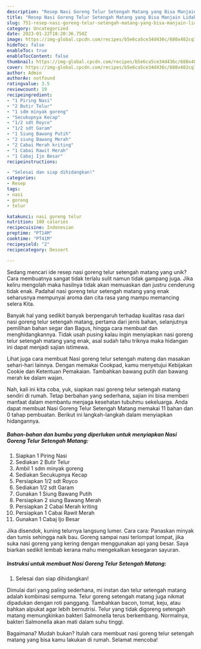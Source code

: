 ```yaml
---
description: "Resep Nasi Goreng Telur Setengah Matang yang Bisa Manjain Lidah"
title: "Resep Nasi Goreng Telur Setengah Matang yang Bisa Manjain Lidah"
slug: 751-resep-nasi-goreng-telur-setengah-matang-yang-bisa-manjain-lidah
category: Uncategorized
date: 2023-01-22T18:20:36.750Z
image: https://img-global.cpcdn.com/recipes/b5e6ca5ce34d436c/680x482cq70/nasi-goreng-telur-setengah-matang-foto-resep-utama.jpg
hideToc: false
enableToc: true
enableTocContent: false
thumbnail: https://img-global.cpcdn.com/recipes/b5e6ca5ce34d436c/680x482cq70/nasi-goreng-telur-setengah-matang-foto-resep-utama.jpg
cover: https://img-global.cpcdn.com/recipes/b5e6ca5ce34d436c/680x482cq70/nasi-goreng-telur-setengah-matang-foto-resep-utama.jpg
author: Admin
authorAv: notfound
ratingvalue: 3.5
reviewcount: 19
recipeingredient:
- "1 Piring Nasi"
- "2 Butir Telur"
- "1 sdm minyak goreng"
- "Secukupnya Kecap"
- "1/2 sdt Royco"
- "1/2 sdt Garam"
- "1 Siung Bawang Putih"
- "2 siung Bawang Merah"
- "2 Cabai Merah kriting"
- "1 Cabai Rawit Merah"
- "1 Cabaj Ijo Besar"
recipeinstructions:

- "Selesai dan siap dihidangkan!"
categories:
- Resep
tags:
- nasi
- goreng
- telur

katakunci: nasi goreng telur 
nutrition: 100 calories
recipecuisine: Indonesian
preptime: "PT14M"
cooktime: "PT41M"
recipeyield: "2"
recipecategory: Dessert

---
```





Sedang mencari ide resep nasi goreng telur setengah matang yang unik? Cara membuatnya sangat tidak terlalu sulit namun tidak gampang juga. Jika keliru mengolah maka hasilnya tidak akan memuaskan dan justru cenderung tidak enak. Padahal nasi goreng telur setengah matang yang enak seharusnya mempunyai aroma dan cita rasa yang mampu memancing selera Kita.





Banyak hal yang sedikit banyak berpengaruh terhadap kualitas rasa dari nasi goreng telur setengah matang, pertama dari jenis bahan, selanjutnya pemilihan bahan segar dan Bagus, hingga cara membuat dan menghidangkannya. Tidak usah pusing kalau ingin menyiapkan nasi goreng telur setengah matang yang enak,      asal sudah tahu triknya maka hidangan ini dapat menjadi sajian istimewa.














Lihat juga cara membuat Nasi goreng telur setengah mateng dan masakan sehari-hari lainnya. Dengan memakai Cookpad, kamu menyetujui Kebijakan Cookie dan Ketentuan Pemakaian. Tambahkan bawang putih dan bawang merah ke dalam wajan.






Nah, kali ini kita coba, yuk, siapkan nasi goreng telur setengah matang sendiri di rumah. Tetap berbahan yang sederhana, sajian ini bisa memberi manfaat dalam membantu menjaga kesehatan tubuhmu sekeluarga. Anda dapat membuat Nasi Goreng Telur Setengah Matang memakai 11 bahan dan 0 tahap pembuatan. Berikut ini langkah-langkah dalam menyiapkan hidangannya.

<!--inarticleads1-->

##### Bahan-bahan dan bumbu yang diperlukan untuk menyiapkan Nasi Goreng Telur Setengah Matang:

1. Siapkan 1 Piring Nasi
1. Sediakan 2 Butir Telur
1. Ambil 1 sdm minyak goreng
1. Sediakan Secukupnya Kecap
1. Persiapkan 1/2 sdt Royco
1. Sediakan 1/2 sdt Garam
1. Gunakan 1 Siung Bawang Putih
1. Persiapkan 2 siung Bawang Merah
1. Persiapkan 2 Cabai Merah kriting
1. Persiapkan 1 Cabai Rawit Merah
1. Gunakan 1 Cabaj Ijo Besar


Jika disendok, kuning telurnya langsung lumer. Cara cara: Panaskan minyak dan tumis sehingga naik bau. Goreng sampai nasi terlompat lompat, jika suka nasi goreng yang kering dengan menggunakan api yang besar. Saya biarkan sedikit lembab kerana mahu mengekalkan kesegaran sayuran. 

<!--inarticleads2-->

##### Instruksi untuk membuat Nasi Goreng Telur Setengah Matang:


1. Selesai dan siap dihidangkan!

Dimulai dari yang paling sederhana, mi instan dan telur setengah matang adalah kombinasi sempurna. Telur goreng setengah matang juga nikmat dipadukan dengan roti panggang. Tambahkan bacon, tomat, keju, atau bahkan alpukat agar lebih bernutrisi. Telur yang tidak digoreng setengah matang memungkinkan bakteri Salmonella terus berkembang. Normalnya, bakteri Salmonella akan mati dalam suhu tinggi. 

Bagaimana? Mudah bukan? Itulah cara membuat nasi goreng telur setengah matang yang bisa kamu lakukan di rumah. Selamat mencoba!
